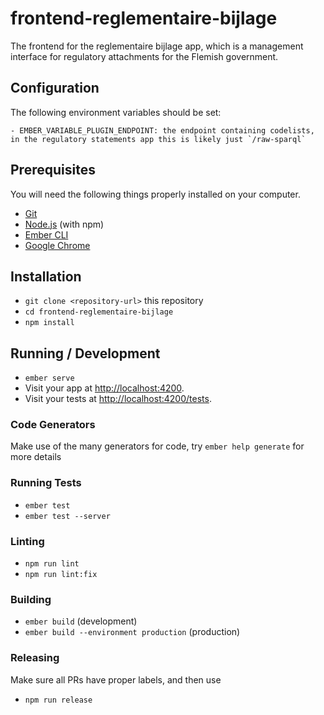 # frontend-reglementaire-bijlage

The frontend for the reglementaire bijlage app, which is a management interface for regulatory attachments for the Flemish government.

## Configuration
The following environment variables should be set:
```
- EMBER_VARIABLE_PLUGIN_ENDPOINT: the endpoint containing codelists, in the regulatory statements app this is likely just `/raw-sparql`
```
## Prerequisites

You will need the following things properly installed on your computer.

* [Git](https://git-scm.com/)
* [Node.js](https://nodejs.org/) (with npm)
* [Ember CLI](https://ember-cli.com/)
* [Google Chrome](https://google.com/chrome/)

## Installation

* `git clone <repository-url>` this repository
* `cd frontend-reglementaire-bijlage`
* `npm install`

## Running / Development

* `ember serve`
* Visit your app at [http://localhost:4200](http://localhost:4200).
* Visit your tests at [http://localhost:4200/tests](http://localhost:4200/tests).

### Code Generators

Make use of the many generators for code, try `ember help generate` for more details

### Running Tests

* `ember test`
* `ember test --server`

### Linting

* `npm run lint`
* `npm run lint:fix`

### Building

* `ember build` (development)
* `ember build --environment production` (production)

### Releasing

Make sure all PRs have proper labels, and then use

* `npm run release`


